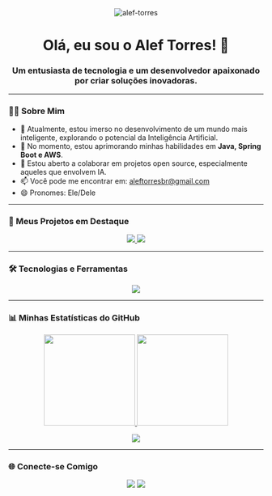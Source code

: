 <div align="center">
<img src="https://komarev.com/ghpvc/?username=alef-torres&label=PROFILE+VIEWS&color=blue&style=for-the-badge" alt="alef-torres"/>
</div>

<div align="center">

# Olá, eu sou o Alef Torres! 👋

### Um entusiasta de tecnologia e um desenvolvedor apaixonado por criar soluções inovadoras.

</div>

---

### 👨‍💻 Sobre Mim

- 🔭 Atualmente, estou imerso no desenvolvimento de um mundo mais inteligente, explorando o potencial da Inteligência Artificial.
- 🌱 No momento, estou aprimorando minhas habilidades em **Java, Spring Boot e AWS**.
- 👯 Estou aberto a colaborar em projetos open source, especialmente aqueles que envolvem IA.
- 📫 Você pode me encontrar em: [aleftorresbr@gmail.com](mailto:aleftorresbr@gmail.com)
- 😄 Pronomes: Ele/Dele

---

### 🚀 Meus Projetos em Destaque

<div align="center">
  <a href="https://github.com/alef-torres/Spring-ia-Ask-Recipe-Img">
    <img src="https://github-readme-stats.vercel.app/api/pin/?username=alef-torres&repo=Spring-ia-Ask-Recipe-Img&theme=dracula" />
  </a>
  <a href="https://github.com/alef-torres/Aplicacao-de-gestao-alunos-cursos">
    <img src="https://github-readme-stats.vercel.app/api/pin/?username=alef-torres&repo=Aplicacao-de-gestao-alunos-cursos&theme=dracula" />
  </a>
</div>

---

### 🛠️ Tecnologias e Ferramentas

<p align="center">
  <a href="https://skillicons.dev">
    <img src="https://skillicons.dev/icons?i=java,javascript,html,css,cs,spring,mysql,postgres,git,docker,aws,linux,idea&perline=7" />
  </a>
</p>

---

### 📊 Minhas Estatísticas do GitHub

<p align="center">
  <a href="https://github.com/alef-torres">
    <img height="180em" src="https://github-readme-stats.vercel.app/api?username=alef-torres&show_icons=true&theme=dracula&include_all_commits=true&count_private=true" />
    <img height="180em" src="https://github-readme-stats.vercel.app/api/top-langs/?username=alef-torres&layout=compact&langs_count=7&theme=dracula" />
  </a>
</p>

<p align="center">
  <a href="https://github.com/alef-torres">
    <img src="https://github-readme-streak-stats.herokuapp.com/?user=alef-torres&theme=dracula" />
  </a>
</p>

---

### 🌐 Conecte-se Comigo

<p align="center">
<a href="https://www.linkedin.com/in/alefstrogulski/" target="_blank"><img src="https://img.shields.io/badge/-LinkedIn-%230077B5?style=for-the-badge&logo=linkedin&logoColor=white" target="_blank"></a>
<a href="mailto:aleftorresbr@gmail.com" target="_blank"><img src="https://img.shields.io/badge/-Gmail-%23D14836?style=for-the-badge&logo=gmail&logoColor=white" target="_blank"></a>
</p>
